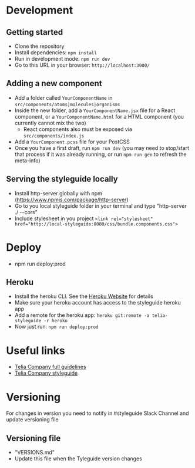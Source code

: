 # Development

## Getting started

- Clone the repository
- Install dependencies: `npm install`
- Run in development mode: `npm run dev`
- Go to this URL in your browser: `http://localhost:3000/`

## Adding a new component

- Add a folder called `YourComponentName` in `src/components/atoms|molecules|organisms`
- Inside the new folder, add a `YourComponentName.jsx` file for a React component, or a `YourComponentName.html` for a HTML component (you currently cannot mix the two)
  - React components also must be exposed via `src/components/index.js`
- Add a `YourComponent.pcss` file for your PostCSS
- Once you have a first draft, run `npm run dev` (you may need to stop/start that process if it was already running, or run `npm run gen` to refresh the meta-info)

## Serving the styleguide locally

- Install http-server globally with npm (https://www.npmjs.com/package/http-server)
- Go to you local styleguide folder in your terminal and type "http-server ./ --cors"
- Include stylesheet in you project `<link rel="stylesheet" href="http://local-styleguide:8080/css/bundle.components.css">`

# Deploy
- npm run deploy:prod
## Heroku

- Install the heroku CLI. See the [Heroku Website](https://devcenter.heroku.com/articles/heroku-cli#download-and-install) for details
- Make sure your heroku account has access to the styleguide heroku app
- Add a remote for the heroku app: `heroku git:remote -a telia-styleguide -r heroku`
- Now just run: `npm run deploy:prod`

# Useful links

- [Telia Company full guidelines](http://brandhub.teliacompany.com/)
- [Telia Company styleguide](http://digitalstyle.teliacompany.com/)

# Versioning

For changes in version you need to notify in #styleguide Slack Channel and update versioning file

## Versioning file

- "VERSIONS.md"
- Update this file when the Tyleguide version changes